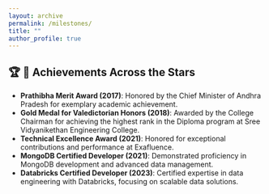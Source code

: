 ```yaml
---
layout: archive
permalink: /milestones/
title: ""
author_profile: true
---
```


## 🏆 🌌 **Achievements Across the Stars**

- **Prathibha Merit Award (2017)**: Honored by the Chief Minister of Andhra Pradesh for exemplary academic achievement.
- **Gold Medal for Valedictorian Honors (2018)**: Awarded by the College Chairman for achieving the highest rank in the Diploma program at Sree Vidyanikethan Engineering College.
- **Technical Excellence Award (2021)**: Honored for exceptional contributions and performance at Exafluence.
- **MongoDB Certified Developer (2021)**: Demonstrated proficiency in MongoDB development and advanced data management.
- **Databricks Certified Developer (2023)**: Certified expertise in data engineering with Databricks, focusing on scalable data solutions.

